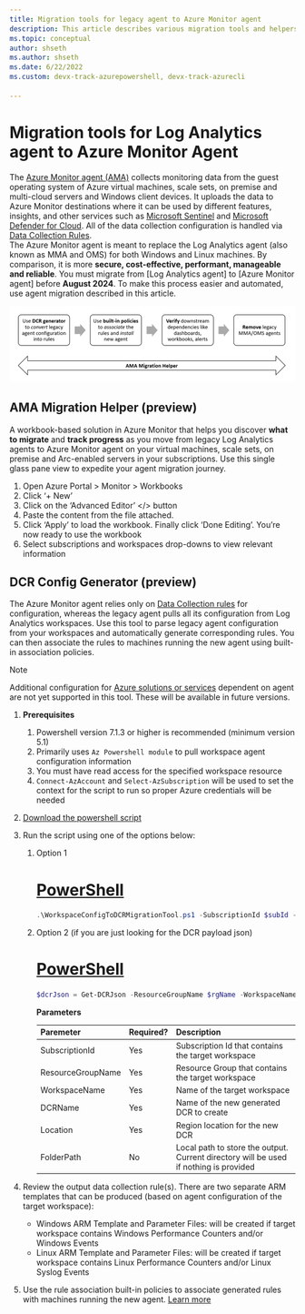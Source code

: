 ```yaml
---
title: Migration tools for legacy agent to Azure Monitor agent
description: This article describes various migration tools and helpers available for migrating from the existing legacy agents to the new Azure Monitor agent (AMA) and data collection rules (DCR).
ms.topic: conceptual
author: shseth
ms.author: shseth
ms.date: 6/22/2022 
ms.custom: devx-track-azurepowershell, devx-track-azurecli

---
```


# Migration tools for Log Analytics agent to Azure Monitor Agent
The [Azure Monitor agent (AMA)](azure-monitor-agent-overview.md) collects monitoring data from the guest operating system of Azure virtual machines, scale sets, on premise and multi-cloud servers and Windows client devices. It uploads the data to Azure Monitor destinations where it can be used by different features, insights, and other services such as [Microsoft Sentinel](../../sentintel/../sentinel/overview.md) and [Microsoft Defender for Cloud](../../defender-for-cloud/defender-for-cloud-introduction.md). All of the data collection configuration is handled via [Data Collection Rules](../essentials/data-collection-rule-overview.md).  
The Azure Monitor agent is meant to replace the Log Analytics agent (also known as MMA and OMS) for both Windows and Linux machines. By comparison, it is more **secure, cost-effective, performant, manageable and reliable**. You must migrate from [Log Analytics agent] to [Azure Monitor agent] before **August 2024**. To make this process easier and automated, use agent migration described in this article.

![Flow diagram to demonstrate the steps involved in agent migration](media/azure-monitor-agent-migration/mma-to-ama-migration-steps.png)

## AMA Migration Helper (preview)
A workbook-based solution in Azure Monitor that helps you discover **what to migrate** and **track progress** as you move from legacy Log Analytics agents to Azure Monitor agent on your virtual machines, scale sets, on premise and Arc-enabled servers in your subscriptions. Use this single glass pane view to expedite your agent migration journey. 

1. Open Azure Portal > Monitor > Workbooks
2. Click ‘+ New’
3. Click on the ‘Advanced Editor’ </> button
4. Paste the content from the file attached.
5. Click ‘Apply’ to load the workbook. Finally click ‘Done Editing’. You’re now ready to use the workbook
6. Select subscriptions and workspaces drop-downs to view relevant information


## DCR Config Generator (preview)
The Azure Monitor agent relies only on [Data Collection rules](../essentials/data-collection-rule-overview.md) for configuration, whereas the legacy agent pulls all its configuration from Log Analytics workspaces. Use this tool to parse legacy agent configuration from your workspaces and automatically generate corresponding rules. You can then associate the rules to machines running the new agent using built-in association policies. 

> [!NOTE]
> Additional configuration for [Azure solutions or services](./azure-monitor-agent-overview.md#supported-services-and-features) dependent on agent are not yet supported in this tool. These will be available in future versions.


1. **Prerequisites**
	1. Powershell version 7.1.3 or higher is recommended (minimum version 5.1)
	2. Primarily uses `Az Powershell module` to pull workspace agent configuration information
	3. You must have read access for the specified workspace resource
	4. `Connect-AzAccount` and `Select-AzSubscription` will be used to set the context for the script to run so proper Azure credentials will be needed
2. [Download the powershell script](https://github.com/microsoft/AzureMonitorCommunity/tree/master/Azure%20Services/Azure%20Monitor/Agents/Migration%20Tools)
2. Run the script using one of the options below:
	1. Option 1
		# [PowerShell](#tab/ARMAgentPowerShell)
		```powershell
		.\WorkspaceConfigToDCRMigrationTool.ps1 -SubscriptionId $subId -ResourceGroupName $rgName -WorkspaceName $workspaceName -DCRName $dcrName -Location $location -FolderPath $folderPath
		```
	2. Option 2 (if you are just looking for the DCR payload json)
		# [PowerShell](#tab/ARMAgentPowerShell)
		```powershell
		$dcrJson = Get-DCRJson -ResourceGroupName $rgName -WorkspaceName $workspaceName -PlatformType $platformType $dcrJson | ConvertTo-Json -Depth 10 | Out-File "<filepath>\OutputFiles\dcr_output.json"
		```
	
		**Parameters**  
		
		| Paremeter | Required? | Description |
		|------|------|------|
		| SubscriptionId | Yes | Subscription Id that contains the target workspace |
		| ResourceGroupName | Yes | Resource Group that contains the target workspace |
		| WorkspaceName | Yes | Name of the target workspace |
		| DCRName | Yes | Name of the new generated DCR to create |
		| Location | Yes | Region location for the new DCR |
		| FolderPath | No |  Local path to store the output. Current directory will be used if nothing is provided |  
	
3. Review the output data collection rule(s). There are two separate ARM templates that can be produced (based on agent configuration of the target workspace):
	- Windows ARM Template and Parameter Files: will be created if target workspace contains Windows Performance Counters and/or Windows Events
	- Linux ARM Template and Parameter Files: will be created if target workspace contains Linux Performance Counters and/or Linux Syslog Events
	
4. Use the rule association built-in policies to associate generated rules with machines running the new agent. [Learn more](./data-collection-rule-azure-monitor-agent.md#data-collection-rule-associations)
